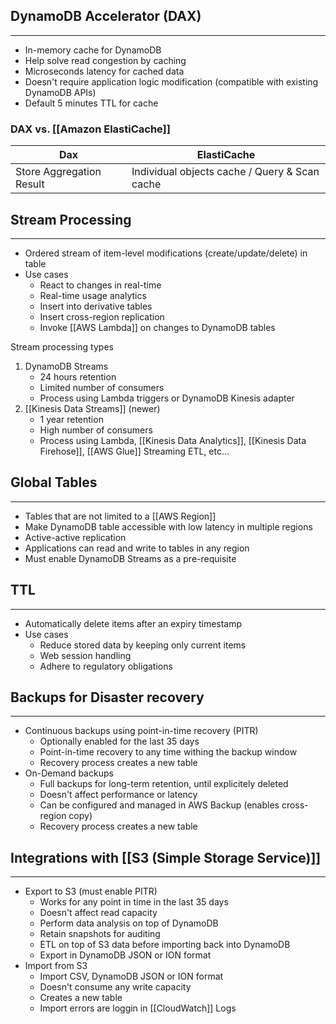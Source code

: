 ## DynamoDB Accelerator (DAX)
---
- In-memory cache for DynamoDB
- Help solve read congestion by caching
- Microseconds latency for cached data
- Doesn't require application logic modification (compatible with existing DynamoDB APIs)
- Default 5 minutes TTL for cache

### DAX vs. [[Amazon ElastiCache]]
|Dax|ElastiCache|
|---|---|
|Store Aggregation Result|Individual objects cache / Query & Scan cache|

## Stream Processing
---
- Ordered stream of item-level modifications (create/update/delete) in table
- Use cases
	- React to changes in real-time
	- Real-time usage analytics
	- Insert into derivative tables
	- Insert cross-region replication
	- Invoke [[AWS Lambda]] on changes to DynamoDB tables

Stream processing types
1. DynamoDB Streams
	- 24 hours retention
	- Limited number of consumers
	- Process using Lambda triggers or DynamoDB Kinesis adapter
2. [[Kinesis Data Streams]] (newer)
	- 1 year retention
	- High number of consumers
	- Process using Lambda, [[Kinesis Data Analytics]], [[Kinesis Data Firehose]], [[AWS Glue]] Streaming ETL, etc...


## Global Tables
---
- Tables that are not limited to a [[AWS Region]]
- Make DynamoDB table accessible with low latency in multiple regions
- Active-active replication
- Applications can read and write to tables in any region
- Must enable DynamoDB Streams as a pre-requisite

## TTL
---
- Automatically delete items after an expiry timestamp
- Use cases
	- Reduce stored data by keeping only current items
	- Web session handling
	- Adhere to regulatory obligations

## Backups for Disaster recovery
---
- Continuous backups using point-in-time recovery (PITR)
	- Optionally enabled for the last 35 days
	- Point-in-time recovery to any time withing the backup window
	- Recovery process creates a new table
- On-Demand backups
	- Full backups for long-term retention, until explicitely deleted
	- Doesn't affect performance or latency
	- Can be configured and managed in AWS Backup (enables cross-region copy)
	- Recovery process creates a new table

## Integrations with [[S3 (Simple Storage Service)]]
---
- Export to S3 (must enable PITR)
	- Works for any point in time in the last 35 days
	- Doesn't affect read capacity
	- Perform data analysis on top of DynamoDB
	- Retain snapshots for auditing
	- ETL on top of S3 data before importing back into DynamoDB
	- Export in DynamoDB JSON or ION format
- Import from S3
	- Import CSV, DynamoDB JSON or ION format
	- Doesn't consume any write capacity
	- Creates a new table
	- Import errors are loggin in [[CloudWatch]] Logs

